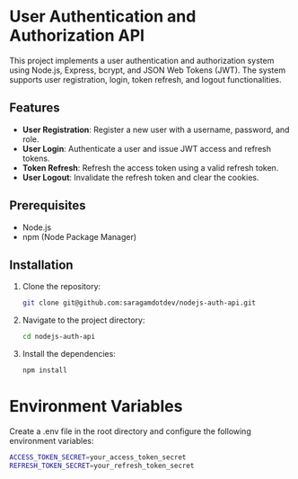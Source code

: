 # User Authentication and Authorization API

This project implements a user authentication and authorization system using Node.js, Express, bcrypt, and JSON Web Tokens (JWT). The system supports user registration, login, token refresh, and logout functionalities.

## Features

- **User Registration**: Register a new user with a username, password, and role.
- **User Login**: Authenticate a user and issue JWT access and refresh tokens.
- **Token Refresh**: Refresh the access token using a valid refresh token.
- **User Logout**: Invalidate the refresh token and clear the cookies.

## Prerequisites

- Node.js
- npm (Node Package Manager)

## Installation

1. Clone the repository:
   ```bash
   git clone git@github.com:saragamdotdev/nodejs-auth-api.git
   ```
2. Navigate to the project directory:
   ```bash
   cd nodejs-auth-api
   ```
3. Install the dependencies:
   ```bash
   npm install
   ```
   
# Environment Variables

Create a .env file in the root directory and configure the following environment variables:
```bash
ACCESS_TOKEN_SECRET=your_access_token_secret
REFRESH_TOKEN_SECRET=your_refresh_token_secret
```

   
